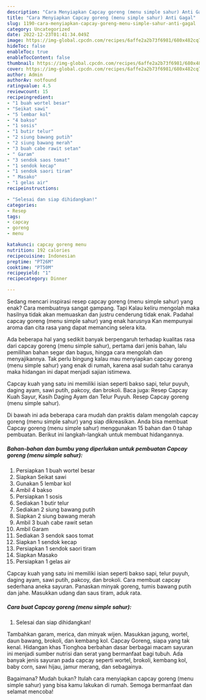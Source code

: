 ```yaml
---
description: "Cara Menyiapkan Capcay goreng (menu simple sahur) Anti Gagal"
title: "Cara Menyiapkan Capcay goreng (menu simple sahur) Anti Gagal"
slug: 1190-cara-menyiapkan-capcay-goreng-menu-simple-sahur-anti-gagal
category: Uncategorized
date: 2022-12-23T01:41:34.049Z
image: https://img-global.cpcdn.com/recipes/6affe2a2b73f6981/680x482cq70/capcay-goreng-menu-simple-sahur-foto-resep-utama.jpg
hideToc: false
enableToc: true
enableTocContent: false
thumbnail: https://img-global.cpcdn.com/recipes/6affe2a2b73f6981/680x482cq70/capcay-goreng-menu-simple-sahur-foto-resep-utama.jpg
cover: https://img-global.cpcdn.com/recipes/6affe2a2b73f6981/680x482cq70/capcay-goreng-menu-simple-sahur-foto-resep-utama.jpg
author: Admin
authorAv: notfound
ratingvalue: 4.5
reviewcount: 15
recipeingredient:
- "1 buah wortel besar"
- "Seikat sawi"
- "5 lembar kol"
- "4 bakso"
- "1 sosis"
- "1 butir telur"
- "2 siung bawang putih"
- "2 siung bawang merah"
- "3 buah cabe rawit setan"
- " Garam"
- "3 sendok saos tomat"
- "1 sendok kecap"
- "1 sendok saori tiram"
- " Masako"
- "1 gelas air"
recipeinstructions:

- "Selesai dan siap dihidangkan!"
categories:
- Resep
tags:
- capcay
- goreng
- menu

katakunci: capcay goreng menu 
nutrition: 192 calories
recipecuisine: Indonesian
preptime: "PT26M"
cooktime: "PT50M"
recipeyield: "1"
recipecategory: Dinner

---
```



Sedang mencari inspirasi resep capcay goreng (menu simple sahur) yang enak? Cara membuatnya sangat gampang. Tapi Kalau keliru mengolah maka hasilnya tidak akan memuaskan dan justru cenderung tidak enak. Padahal capcay goreng (menu simple sahur) yang enak harusnya Kan mempunyai aroma dan cita rasa yang dapat memancing selera kita.


Ada beberapa hal yang sedikit banyak berpengaruh terhadap kualitas rasa dari capcay goreng (menu simple sahur), pertama dari jenis bahan, lalu pemilihan bahan segar dan bagus, hingga cara mengolah dan menyajikannya. Tak perlu bingung kalau mau menyiapkan capcay goreng (menu simple sahur) yang enak di rumah, karena asal sudah tahu caranya maka hidangan ini dapat menjadi sajian istimewa.

Capcay kuah yang satu ini memiliki isian seperti bakso sapi, telur puyuh, daging ayam, sawi putih, pakcoy, dan brokoli. Baca juga: Resep Capcay Kuah Sayur, Kasih Daging Ayam dan Telur Puyuh. Resep Capcay goreng (menu simple sahur).


Di bawah ini ada beberapa cara mudah dan praktis dalam mengolah capcay goreng (menu simple sahur) yang siap dikreasikan. Anda bisa membuat Capcay goreng (menu simple sahur) menggunakan 15 bahan dan 0 tahap pembuatan. Berikut ini langkah-langkah untuk membuat hidangannya.

<!--inarticleads1-->

##### Bahan-bahan dan bumbu yang diperlukan untuk pembuatan Capcay goreng (menu simple sahur):

1. Persiapkan 1 buah wortel besar
1. Siapkan Seikat sawi
1. Gunakan 5 lembar kol
1. Ambil 4 bakso
1. Persiapkan 1 sosis
1. Sediakan 1 butir telur
1. Sediakan 2 siung bawang putih
1. Siapkan 2 siung bawang merah
1. Ambil 3 buah cabe rawit setan
1. Ambil  Garam
1. Sediakan 3 sendok saos tomat
1. Siapkan 1 sendok kecap
1. Persiapkan 1 sendok saori tiram
1. Siapkan  Masako
1. Persiapkan 1 gelas air


Capcay kuah yang satu ini memiliki isian seperti bakso sapi, telur puyuh, daging ayam, sawi putih, pakcoy, dan brokoli. Cara membuat capcay sederhana aneka sayuran. Panaskan minyak goreng, tumis bawang putih dan jahe. Masukkan udang dan saus tiram, aduk rata. 

<!--inarticleads2-->

##### Cara buat Capcay goreng (menu simple sahur):


1. Selesai dan siap dihidangkan!

Tambahkan garam, merica, dan minyak wijen. Masukkan jagung, wortel, daun bawang, brokoli, dan kembang kol. Capcay Goreng, siapa yang tak kenal. Hidangan khas Tionghoa berbahan dasar berbagai macam sayuran ini menjadi sumber nutrisi dan serat yang bermanfaat bagi tubuh. Ada banyak jenis sayuran pada capcay seperti wortel, brokoli, kembang kol, baby corn, sawi hijau, jamur merang, dan sebagainya. 

Bagaimana? Mudah bukan? Itulah cara menyiapkan capcay goreng (menu simple sahur) yang bisa kamu lakukan di rumah. Semoga bermanfaat dan selamat mencoba!
